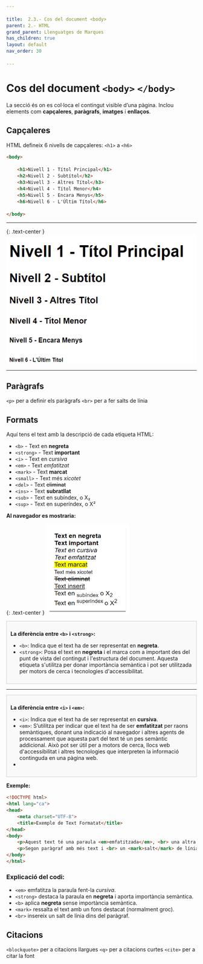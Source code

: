 ```yaml
---

title:  2.3.- Cos del document <body>
parent: 2.- HTML
grand_parent: Llenguatges de Marques
has_children: true
layout: default
nav_order: 30

---
```


# Cos del document `<body>` `</body>` 

La secció <body> és on es col·loca el contingut visible d’una pàgina. Inclou elements com **capçaleres**, **paràgrafs**, **imatges** i **enllaços**.

## Capçaleres

HTML defineix 6 nivells de capçaleres: `<h1>` a `<h6>`

```html
<body>

    <h1>Nivell 1 - Títol Principal</h1>
    <h2>Nivell 2 - Subtítol</h2>
    <h3>Nivell 3 - Altres Títol</h3>
    <h4>Nivell 4 - Títol Menor</h4>
    <h5>Nivell 5 - Encara Menys</h5>
    <h6>Nivell 6 - L'Últim Títol</h6> 

</body>
```
---
{: .text-center }
![alt text](imatges/h1-h6.png)

---

## Paràgrafs

`<p>` per a definir els paràgrafs 
`<br>` per a fer salts de línia 

## Formats

Aquí tens el text amb la descripció de cada etiqueta HTML:

- `<b>` - Text en **negreta**
- `<strong>` - Text **important**
- `<i>` - Text en *cursiva*
- `<em>` - Text *emfatitzat*
- `<mark>` - Text **marcat**
- `<small>` - Text més *xicotet*
- `<del>` - Text ~~eliminat~~
- `<ins>` - Text **subratllat**
- `<sub>` - Text en subíndex,  o X₂
- `<sup>` - Text en superíndex, o X²

   
    
**Al navegador es mostraria:**


{: .text-center }
![alt text](imatges/formats.png)



<div style="border:1px solid #ccc; padding: 10px; background-color: #f9f9f9;">

**La diferència entre `<b>` i `<strong>`:**
- `<b>`: Indica que el text ha de ser representat en **negreta**.
- `<strong>`: Posa el text en **negreta** i el marca com a important des del punt de vista del contingut i l'estructura del document. 
Aquesta etiqueta s'utilitza per donar importància semàntica i pot ser utilitzada per motors de cerca i tecnologies d'accessibilitat.
</div>

--- 

<div style="border:1px solid #ccc; padding: 10px; background-color: #f9f9f9;">

**La diferència entre `<i>` i `<em>`:**
- `<i>`: Indica que el text ha de ser representat en **cursiva**.
- `<em>`: S’utilitza per indicar que el text ha de ser **emfatitzat** per raons semàntiques, donant una indicació al navegador i altres agents de processament que aquesta part del text té un pes semàntic addicional. Això pot ser útil per a motors de cerca, llocs web d'accessibilitat i altres tecnologies que interpreten la informació continguda en una pàgina web.
- 
</div>


**Exemple:**


```html
<!DOCTYPE html>
<html lang="ca">
<head>
    <meta charset="UTF-8">
    <title>Exemple de Text Formatat</title>
</head>
<body>
    <p>Aquest text té una paraula <em>emfatitzada</em>, <br> una altra <strong>destacada</strong>, i una <b>en negreta</b>.</p>
    <p>Segon paràgraf amb més text i <br> un <mark>salt</mark> de línia.</p>
</body>
</html>
```

### Explicació del codi:
- `<em>` emfatitza la paraula fent-la *cursiva*.
- `<strong>` destaca la paraula en **negreta** i aporta importància semàntica.
- `<b>` aplica **negreta** sense importància semàntica.
- `<mark>` ressalta el text amb un fons destacat (normalment groc).
- `<br>` insereix un salt de línia dins del paràgraf. 


## Citacions

`<blockquote>` per a citacions llargues
`<q>` per a citacions curtes
`<cite>` per a citar la font

```html